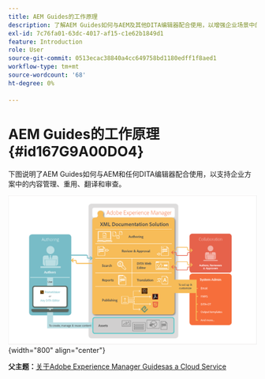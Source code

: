 ```yaml
---
title: AEM Guides的工作原理
description: 了解AEM Guides如何与AEM及其他DITA编辑器配合使用，以增强企业场景中的内容管理、重用、翻译和审阅。
exl-id: 7c76fa01-63dc-4017-af15-c1e62b1849d1
feature: Introduction
role: User
source-git-commit: 0513ecac38840a4cc649758bd1180edff1f8aed1
workflow-type: tm+mt
source-wordcount: '68'
ht-degree: 0%

---
```


# AEM Guides的工作原理 {#id167G9A00DO4}

下图说明了AEM Guides如何与AEM和任何DITA编辑器配合使用，以支持企业方案中的内容管理、重用、翻译和审查。

![](images/xml-add-on-how-it-works.png){width="800" align="center"}


**父主题：**[&#x200B;关于Adobe Experience Manager Guidesas a Cloud Service](intro.md)
